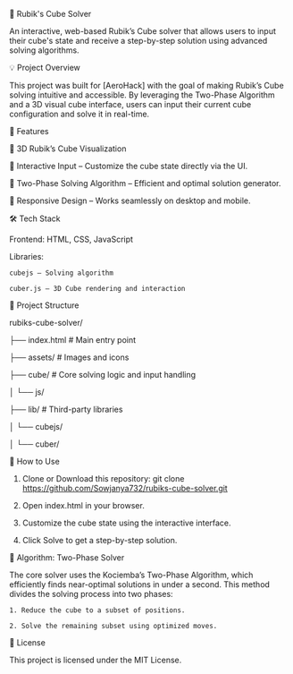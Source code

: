 🧊 Rubik's Cube Solver

  An interactive, web-based Rubik’s Cube solver that allows users to input their cube's state and receive a step-by-step solution using advanced solving algorithms.

💡 Project Overview

  This project was built for [AeroHack] with the goal of making Rubik’s Cube solving intuitive and accessible. By leveraging the Two-Phase Algorithm and a 3D visual cube interface, users can input their current cube configuration and solve it in real-time.

🚀 Features

  🧩 3D Rubik’s Cube Visualization

  🔄 Interactive Input – Customize the cube state directly via the UI.

  🧠 Two-Phase Solving Algorithm – Efficient and optimal solution generator.

  📱 Responsive Design – Works seamlessly on desktop and mobile.

🛠️ Tech Stack

  Frontend: HTML, CSS, JavaScript

  Libraries:

    cubejs – Solving algorithm

    cuber.js – 3D Cube rendering and interaction

📂 Project Structure

  rubiks-cube-solver/
  
  ├── index.html                 # Main entry point
  
  ├── assets/                   # Images and icons
  
  ├── cube/                     # Core solving logic and input handling
  
  │   └── js/
  
  ├── lib/                      # Third-party libraries
  
  │   └── cubejs/
  
  │   └── cuber/

🧪 How to Use
  1. Clone or Download this repository:
    git clone https://github.com/Sowjanya732/rubiks-cube-solver.git

  2. Open index.html in your browser.

  3. Customize the cube state using the interactive interface.

  4. Click Solve to get a step-by-step solution.

🧠 Algorithm: Two-Phase Solver

  The core solver uses the Kociemba’s Two-Phase Algorithm, which efficiently finds near-optimal solutions in under a second. This method divides the solving process into two phases:

    1. Reduce the cube to a subset of positions.

    2. Solve the remaining subset using optimized moves.
📜 License

  This project is licensed under the MIT License.
